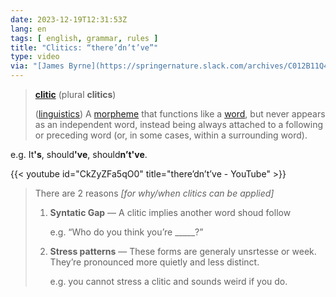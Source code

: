```yaml
---
date: 2023-12-19T12:31:53Z
lang: en
tags: [ english, grammar, rules ]
title: "Clitics: “there’dn’t’ve”"
type: video
via: "[James Byrne](https://springernature.slack.com/archives/C012B11Q4UC/p1702884260295999)"
---
```


> [**clitic**](https://en.wiktionary.org/wiki/clitic) (plural **clitics**)
>
> ([linguistics](https://en.wiktionary.org/wiki/linguistics)) A [morpheme](https://en.wiktionary.org/wiki/morpheme) that functions like a [word](https://en.wiktionary.org/wiki/word), but never appears as an independent word, instead being always attached to a following or preceding word (or, in some cases, within a surrounding word).

e.g. It<strong>'s</strong>, should<strong>'ve</strong>, should<strong>n’t've</strong>.

{{< youtube id="CkZyZFa5qO0" title="there’dn’t’ve - YouTube" >}}

> There are 2 reasons *[for why/when clitics can be applied]*
>
> 1. **Syntatic Gap** — A clitic implies another word shoud follow
>
>    e.g. “Who do you think you’re _____?”
>
> 2. **Stress patterns** — These forms are generaly unsrtesse or week. They’re pronounced more quietly and less distinct.
>
>    e.g. you cannot stress a clitic and sounds weird if you do.
